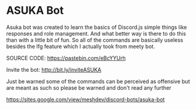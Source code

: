 # ASUKA Bot
Asuka bot was created to learn the basics of Discord.js simple things like responses and role management. And what better way is there to do this than with a little bit of fun. So all of the commands are basically useless besides the lfg feature which I actually took from meety bot.   

SOURCE CODE: https://pastebin.com/eBcYYUrh  

Invite the bot: http://bit.ly/inviteASUKA  

Just be warned some of the commands can be perceived as offensive but are meant as such so please be warned and don't read any further  

https://sites.google.com/view/meshdev/discord-bots/asuka-bot  
